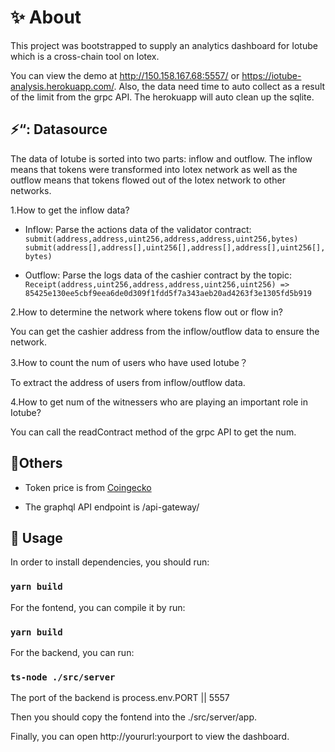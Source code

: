 # :sparkles: About

This project was bootstrapped to supply an analytics dashboard for Iotube which
is a cross-chain tool on Iotex.

You can view the demo at http://150.158.167.68:5557/ or https://iotube-analysis.herokuapp.com/. Also, the data need time to auto collect as a result of the limit from the grpc API. The herokuapp will auto clean up the sqlite.

## :zap:“: Datasource
The data of Iotube is sorted into two parts: inflow and outflow.
The inflow means that tokens were transformed into Iotex network as well as the outflow 
means that tokens flowed out of the Iotex network to other networks.

1.How to get the inflow data?

- Inflow: Parse the actions data of the validator contract:
`submit(address,address,uint256,address,address,uint256,bytes)`
`submit(address[],address[],uint256[],address[],address[],uint256[],bytes)`

- Outflow: Parse the logs data of the cashier contract by the topic:
`Receipt(address,uint256,address,address,uint256,uint256) => 85425e130ee5cbf9eea6de0d309f1fdd5f7a343aeb20ad4263f3e1305fd5b919`

2.How to determine the network where tokens flow out or flow in?

You can get the cashier address from the inflow/outflow data to ensure the network.

3.How to count the num of users who have used Iotube？

To extract the address of users from inflow/outflow data.

4.How to get num of the witnessers who are playing an important role in Iotube?

You can call the readContract method of the grpc API to get the num.

## :pencil:Others
* Token price is from [Coingecko](https://www.coingecko.com/zh)

* The graphql API endpoint is /api-gateway/

## :hammer: Usage
In order to install dependencies, you should run: 

### `yarn build`

For the fontend, you can compile it by run:

### `yarn build`

For the backend, you can run:

### `ts-node ./src/server`

The port of the backend is process.env.PORT || 5557

Then you should copy the fontend into the ./src/server/app.

Finally, you can open http://yoururl:yourport to view the dashboard.
